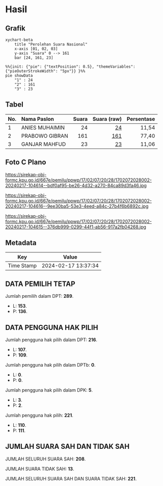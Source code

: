 # Hasil

## Grafik

```mermaid
xychart-beta
    title "Perolehan Suara Nasional"
    x-axis [01, 02, 03]
    y-axis "Suara" 0 --> 161
    bar [24, 161, 23]
```

```mermaid
%%{init: {"pie": {"textPosition": 0.5}, "themeVariables": {"pieOuterStrokeWidth": "5px"}} }%%
pie showData
    "1" : 24
    "2" : 161
    "3" : 23
```

## Tabel

| No. | Nama Paslon    | Suara | Suara (raw) | Persentase |
|:--- |:-------------- | -----:| -----------:| ----------:|
| 1   | ANIES MUHAIMIN | 24    | [24][p-1]   | 11,54      |
| 2   | PRABOWO GIBRAN | 161   | [161][p-2]  | 77,40      |
| 3   | GANJAR MAHFUD  | 23    | [23][p-3]   | 11,06      |


[p-1]: https://github.com/gigit-pemilu/pemilu-2024/blob/main/pilpres/hitung-suara/sub/17-bengkulu/sub/02-rejang-lebong/sub/07-padang-ulak-tanding/sub/2028-bukit-batu/sub/002-tps/sub/paslon-1.txt
[p-2]: https://github.com/gigit-pemilu/pemilu-2024/blob/main/pilpres/hitung-suara/sub/17-bengkulu/sub/02-rejang-lebong/sub/07-padang-ulak-tanding/sub/2028-bukit-batu/sub/002-tps/sub/paslon-2.txt
[p-3]: https://github.com/gigit-pemilu/pemilu-2024/blob/main/pilpres/hitung-suara/sub/17-bengkulu/sub/02-rejang-lebong/sub/07-padang-ulak-tanding/sub/2028-bukit-batu/sub/002-tps/sub/paslon-3.txt

## Foto C Plano

https://sirekap-obj-formc.kpu.go.id/667e/pemilu/ppwp/17/02/07/20/28/1702072028002-20240217-104614--bdf0af95-be26-4d32-a270-84ca89d3fa46.jpg

https://sirekap-obj-formc.kpu.go.id/667e/pemilu/ppwp/17/02/07/20/28/1702072028002-20240217-104616--9ee30ba5-53e3-4eed-a84c-27b4f6b6892c.jpg

https://sirekap-obj-formc.kpu.go.id/667e/pemilu/ppwp/17/02/07/20/28/1702072028002-20240217-104615--376db999-0299-44f1-ab56-917a2fb04268.jpg


## Metadata

| Key        | Value               |
| ---------- | ------------------- |
| Time Stamp | 2024-02-17 13:37:34 |


## DATA PEMILIH TETAP

Jumlah pemilih dalam DPT: **289**.
 * L: **153**.
 * P: **136**.

## DATA PENGGUNA HAK PILIH

Jumlah pengguna hak pilih dalam DPT: **216**.
 * L: **107**.
 * P: **109**.

Jumlah pengguna hak pilih dalam DPTb: **0**.
 * L: **0**.
 * P: **0**.

Jumlah pengguna hak pilih dalam DPK: **5**.
 * L: **3**.
 * P: **2**.

Jumlah pengguna hak pilih: **221**.
 * L: **110**.
 * P: **111**.

## JUMLAH SUARA SAH DAN TIDAK SAH

JUMLAH SELURUH SUARA SAH: **208**.

JUMLAH SUARA TIDAK SAH: **13**.

JUMLAH SELURUH SUARA SAH DAN SUARA TIDAK SAH: **221**.


